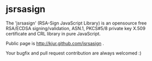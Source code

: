 jsrsasign
=========

The 'jsrsasign' (RSA-Sign JavaScript Library) is an opensource free RSA/ECDSA signing/validation, ASN.1, PKCS#5/8 private key X.509 certificate and CRL library in pure JavaScript.

Public page is http://kjur.github.com/jsrsasign .

Your bugfix and pull request contribution are always welcomed :)
